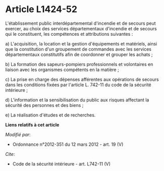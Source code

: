 # Article L1424-52

L'établissement public interdépartemental d'incendie et de secours peut exercer, au choix des services départementaux
d'incendie et de secours qui le constituent, les compétences et attributions suivantes : 

a) L'acquisition, la location et la gestion d'équipements et matériels, ainsi que la constitution d'un groupement de
commandes avec les services départementaux constitutifs afin de coordonner et grouper les achats ; 

b) La formation des sapeurs-pompiers professionnels et volontaires en liaison avec les organismes compétents en la matière ; 

c) La prise en charge des dépenses afférentes aux opérations de secours dans les conditions fixées par l'article L. 742-11 du
code de la sécurité intérieure ;

d) L'information et la sensibilisation du public aux risques affectant la sécurité des personnes et des biens ; 

e) La réalisation d'études et de recherches.

**Liens relatifs à cet article**

_Modifié par_:

  - Ordonnance n°2012-351 du 12 mars 2012 - art. 19 (V)

_Cite_:

  - Code de la sécurité intérieure - art. L742-11 (V)
